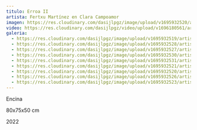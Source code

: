 ```yaml
---
titulo: Erroa II
artista: Fertxu Martínez en Clara Campoamor
imagen: https://res.cloudinary.com/dasijlpgz/image/upload/v1695932520/artistas/Fertxu%20Mart%C3%ADnez/Erroa%20II/P1070100.jpg
video: https://res.cloudinary.com/dasijlpgz/video/upload/v1696180561/artistas/Fertxu%20Mart%C3%ADnez/Erroa%20II/Sin_t%C3%ADtulo-1.mp4
galeria:
  - https://res.cloudinary.com/dasijlpgz/image/upload/v1695932519/artistas/Fertxu%20Mart%C3%ADnez/Erroa%20II/P1070095.jpg
  - https://res.cloudinary.com/dasijlpgz/image/upload/v1695932528/artistas/Fertxu%20Mart%C3%ADnez/Erroa%20II/P1070114.jpg
  - https://res.cloudinary.com/dasijlpgz/image/upload/v1695932527/artistas/Fertxu%20Mart%C3%ADnez/Erroa%20II/P1070109.jpg
  - https://res.cloudinary.com/dasijlpgz/image/upload/v1695932530/artistas/Fertxu%20Mart%C3%ADnez/Erroa%20II/P1070115.jpg
  - https://res.cloudinary.com/dasijlpgz/image/upload/v1695932531/artistas/Fertxu%20Mart%C3%ADnez/Erroa%20II/P1070118.jpg
  - https://res.cloudinary.com/dasijlpgz/image/upload/v1695932521/artistas/Fertxu%20Mart%C3%ADnez/Erroa%20II/P1070101.jpg
  - https://res.cloudinary.com/dasijlpgz/image/upload/v1695932520/artistas/Fertxu%20Mart%C3%ADnez/Erroa%20II/P1070100.jpg
  - https://res.cloudinary.com/dasijlpgz/image/upload/v1695932526/artistas/Fertxu%20Mart%C3%ADnez/Erroa%20II/P1070105.jpg
  - https://res.cloudinary.com/dasijlpgz/image/upload/v1695932523/artistas/Fertxu%20Mart%C3%ADnez/Erroa%20II/P1070102.jpg
---
```

E﻿ncina

8﻿0x75x50 cm

2﻿022